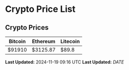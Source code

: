 # Crypto Price List

## Crypto Prices
| Bitcoin | Ethereum | Litecoin |
| ------- | -------- | -------- |
| $91910 | $3125.87 | $89.8 |
**Last Updated:** 2024-11-19 09:16 UTC
**Last Updated:** $DATE$
